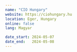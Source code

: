 ```yaml
---
name: "CIO Hungary"
website: https://ciohungary.hu
location: Eger, Hungary
online: false
lang: Magyar

date_start: 2024-05-07
date_end:   2024-05-08
---
```


